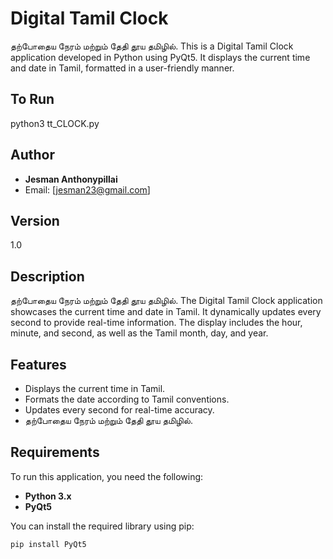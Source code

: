 # Digital Tamil Clock
தற்போதைய நேரம் மற்றும் தேதி தூய தமிழில்.
This is a Digital Tamil Clock application developed in Python using PyQt5. 
It displays the current time and date in Tamil, formatted in a user-friendly manner.
## To Run

python3 tt_CLOCK.py
## Author

- **Jesman Anthonypillai**
- Email: [jesman23@gmail.com]

## Version

1.0

## Description
தற்போதைய நேரம் மற்றும் தேதி தூய தமிழில்.
The Digital Tamil Clock application showcases the current time and date in Tamil. It dynamically updates every second to provide real-time information. The display includes the hour, minute, and second, as well as the Tamil month, day, and year.

## Features

- Displays the current time in Tamil.
- Formats the date according to Tamil conventions.
- Updates every second for real-time accuracy.
- தற்போதைய நேரம் மற்றும் தேதி தூய தமிழில்.
  

## Requirements

To run this application, you need the following:

- **Python 3.x**
- **PyQt5**

You can install the required library using pip:

```bash
pip install PyQt5
